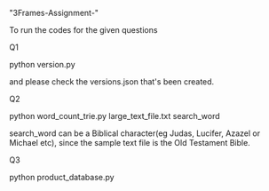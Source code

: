 "3Frames-Assignment-" 

To run the codes for the given questions

Q1 

python version.py

and please check the versions.json that's been created.

Q2

python word_count_trie.py large_text_file.txt search_word

search_word can be a Biblical character(eg Judas, Lucifer, Azazel or Michael etc), since the sample text file is the Old Testament Bible.

Q3

python product_database.py

